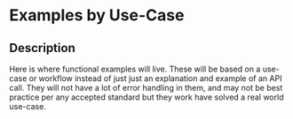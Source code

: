 # Examples by Use-Case #

## Description ##

Here is where functional examples will live. These will be based on a use-case or workflow instead of just just an explanation and example of an API call. They will not have a lot of error handling in them, and may not be best practice per any accepted standard but they work have solved a real world use-case.